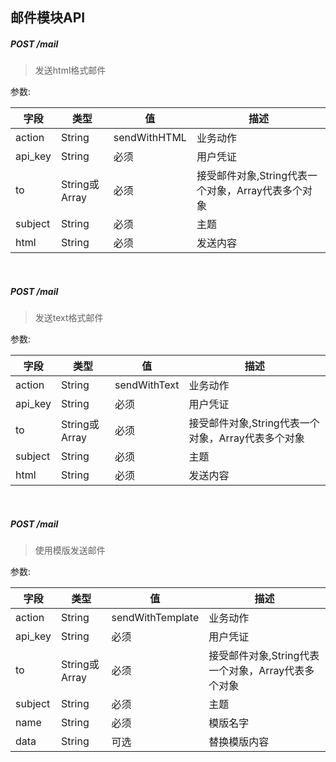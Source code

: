 ## 邮件模块API

##### POST /mail

> 发送html格式邮件

参数: 

字段 | 类型 | 值 | 描述
---- | ---- | --- | ---
action | String | sendWithHTML | 业务动作
api_key | String | 必须 | 用户凭证
to | String或Array | 必须 | 接受邮件对象,String代表一个对象，Array代表多个对象
subject | String | 必须 | 主题
html | String | 必须 | 发送内容

<br>

##### POST /mail

> 发送text格式邮件

参数:

字段 | 类型 | 值 | 描述
---- | ---- | --- | ---
action | String | sendWithText | 业务动作
api_key | String | 必须 | 用户凭证
to | String或Array | 必须 | 接受邮件对象,String代表一个对象，Array代表多个对象
subject | String | 必须 | 主题
html | String | 必须 | 发送内容

<br>

##### POST /mail 

> 使用模版发送邮件

参数:

字段 | 类型 | 值 | 描述
---- | ---- | --- | ---
action | String | sendWithTemplate | 业务动作
api_key | String | 必须 | 用户凭证
to | String或Array | 必须 | 接受邮件对象,String代表一个对象，Array代表多个对象
subject | String | 必须 | 主题
name | String | 必须 | 模版名字
data | String | 可选 | 替换模版内容